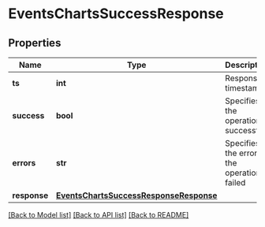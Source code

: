 # EventsChartsSuccessResponse

## Properties
Name | Type | Description | Notes
------------ | ------------- | ------------- | -------------
**ts** | **int** | Response timestamp | [optional] 
**success** | **bool** | Specifies if the operation is successful | [optional] 
**errors** | **str** | Specifies the error if the operation failed | [optional] 
**response** | [**EventsChartsSuccessResponseResponse**](EventsChartsSuccessResponseResponse.md) |  | [optional] 

[[Back to Model list]](../README.md#documentation-for-models) [[Back to API list]](../README.md#documentation-for-api-endpoints) [[Back to README]](../README.md)

